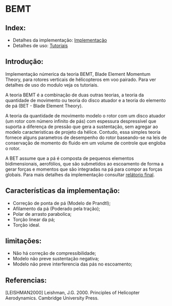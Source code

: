 # BEMT

## Index:
- Detalhes da implementação: [Implementação](https://github.com/marcy3ait/ProjetoFinal/blob/master/Implementa%C3%A7%C3%A3o.md)
- Detalhes de uso: [Tutoriais](https://github.com/marcy3ait/ProjetoFinal/blob/master/tutoriais.ipynb)

## Introdução: 
Implementação númerica da teoria BEMT, Blade Element Momentum Theory, para rotores  verticais de hélicopteros em voo pairado. Para ver detalhes de uso do modulo veja os tutoriais.

A teoria BEMT é a combinação de duas outras teorias, a teoria da quantidade de movimento ou teoria do disco atuador e a teoria do elemento de pá (BET - Blade Element Theory).

A teoria da quantidade de movimento modelo o rotor com um disco atuador (um rotor com número infinito de pás) com espessura despressível que suporta a diferença de pressão que gera a sustentação, sem agregar ao modelo caracteristicas de projeto da hélice. Contudo, essa simples teoria fornece alguns parametros de desempenho do rotor baseando-se na leis de conservação de momento do fluido em um volume de controle que engloba o rotor. 

A BET assume que a pá é composta de pequenos elementos bidimensionais, aerofólios, que são submetidos ao escoamento de forma a gerar forças e momentos que são integradas na pá para compor as forças globais. Para mais detalhes da implementação consultar [relátorio final](https://github.com/marcy3ait/aero-bemt/blob/master/Relatorio_aerodinamica_helicopteros.pdf).

## Características da implementação: 

- Correção de ponta de pá (Modelo de Prandtl);
- Afilamento da pá (Poderado pela tração);
- Polar de arrasto parabolica;
- Torção linear da pá;
- Torção ideal.


## limitações:
- Não há correção de compressibilidade;
- Modelo não preve sustentação negativa;
- Modelo não preve interferencia das pás no escoamento; 



## Referencias:
[LEISHMAN2000]	Leishman, J.G. 2000. Principles of Helicopter Aerodynamics. Cambridge University Press.
